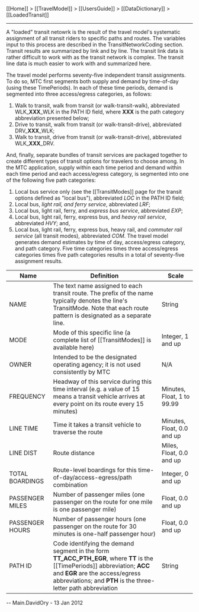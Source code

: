 [[Home]] > [[TravelModel]] > [[UsersGuide]] > [[DataDictionary]] > [[LoadedTransit]]

---

A "loaded" transit netowrk is the result of the travel model's systematic assignment of all transit riders to specific paths and routes. The variables input to this process are described in the TransitNetworkCoding section. Transit results are summarized by link and by line. The transit link data is rather difficult to work with as the transit network is complex. The transit line data is much easier to work with and summarized here.

The travel model performs seventy-five independent transit assignments. To do so, MTC first segments both supply and demand by time-of-day (using these TimePeriods). In each of these time periods, demand is segmented into three access/egress categories, as follows:

1. Walk to transit, walk from transit (or walk-transit-walk), abbreviated WLK_**XXX**_WLK  in the PATH ID field, where **XXX** is the path category abbreviation presented below;
1. Drive to transit, walk from transit (or walk-transit-drive), abbreviated DRV_**XXX**_WLK;
1. Walk to transit, drive from transit (or walk-transit-drive), abbreviated WLK_**XXX**_DRV.

And, finally, separate bundles of transit services are packaged together to create different types of transit options for travelers to choose among. In the MTC application, supply within each time period and demand within each time period and each access/egress category, is segmented into one of the following five path categories:
1. Local bus service only (see the [[TransitModes]] page for the transit options defined as "local bus"), abbreviated _LOC_ in the PATH ID field;
1. Local bus, _light rail, and ferry service_, abbreviated _LRF_;
1. Local bus, light rail, ferry, and _express bus service_, abbreviated _EXP_;
1. Local bus, light rail, ferry, express bus, and _heavy rail service_, abbreviated _HVY_; and,
1. Local bus, light rail, ferry, express bus, heavy rail, and _commuter rail service_ (all transit modes), abbreviated _COM_.
The travel model generates demand estimates by time of day, access/egress category, and path category. Five time categories times three access/egress categories times five path categories results in a total of seventy-five assignment results.


| Name | Definition | Scale |
|---|---|---|
| NAME | The text name assigned to each transit route. The prefix of the name typically denotes the line's TransitMode. Note that each route pattern is designated as a separate line. | String |
| MODE | Mode of this specific line (a complete list of [[TransitModes]] is available here) | Integer, 1 and up |
| OWNER | Intended to be the designated operating agency; it is not used consistently by MTC | N/A |
| FREQUENCY | Headway of this service during this time interval (e.g. a value of 15 means a transit vehicle arrives at every point on its route every 15 minutes) | Minutes, Float, 1 to 99.99 |
| LINE TIME | Time it takes a transit vehicle to traverse the route | Minutes, Float, 0.0 and up |
| LINE DIST | Route distance | Miles, Float, 0.0 and up |
| TOTAL BOARDINGS | Route-level boardings for this time-of-day/access-egress/path combination | Integer, 0 and up |
| PASSENGER MILES | Number of passenger miles (one passenger on the route for one mile is one passenger mile) | Float, 0.0 and up |
| PASSENGER HOURS | Number of passenger hours (one passenger on the route for 30 minutes is one-half passenger hour) | Float, 0.0 and up |
| PATH ID | Code identifying the demand segment in the form **TT_ACC_PTH_EGR**, where **TT** is the [[TimePeriods]] abbreviation; **ACC** and **EGR** are the access/egress abbreviations; and **PTH** is the three-letter path abbreviation | String |
 

-- Main.DavidOry - 13 Jan 2012